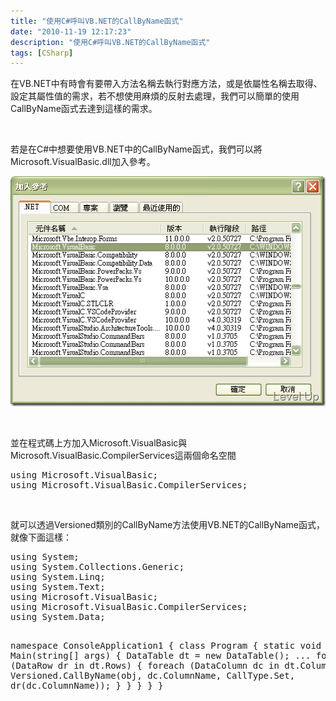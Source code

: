 ```yaml
---
title: "使用C#呼叫VB.NET的CallByName函式"
date: "2010-11-19 12:17:23"
description: "使用C#呼叫VB.NET的CallByName函式"
tags: [CSharp]
---
```


<p>在VB.NET中有時會有要帶入方法名稱去執行對應方法，或是依屬性名稱去取得、設定其屬性值的需求，若不想使用麻煩的反射去處理，我們可以簡單的使用CallByName函式去達到這樣的需求。 </p>  <p> </p>  <p>若是在C#中想要使用VB.NET中的CallByName函式，我們可以將Microsoft.VisualBasic.dll加入參考。 </p>  <p><img style="border-right: 0px; border-top: 0px; border-left: 0px; border-bottom: 0px" height="368" alt="image" src="\images\posts\19554\image_thumb.png" width="506" border="0" /> </p>  <p> </p>  <p>並在程式碼上方加入Microsoft.VisualBasic與Microsoft.VisualBasic.CompilerServices這兩個命名空間 </p>  <div class="wlWriterSmartContent" id="scid:812469c5-0cb0-4c63-8c15-c81123a09de7:83cd0057-46cf-468a-b0ab-25be2d4d1682" style="padding-right: 0px; display: inline; padding-left: 0px; float: none; padding-bottom: 0px; margin: 0px; padding-top: 0px"><pre name="code" class="c#">using Microsoft.VisualBasic;
using Microsoft.VisualBasic.CompilerServices;</pre></div>

<p> </p>

<p>就可以透過Versioned類別的CallByName方法使用VB.NET的CallByName函式，就像下面這樣：</p>

<div class="wlWriterSmartContent" id="scid:812469c5-0cb0-4c63-8c15-c81123a09de7:e37c6301-5d27-48d5-adcc-88fd55358de1" style="padding-right: 0px; display: inline; padding-left: 0px; float: none; padding-bottom: 0px; margin: 0px; padding-top: 0px"><pre name="code" class="c#">using System;
using System.Collections.Generic;
using System.Linq;
using System.Text;
using Microsoft.VisualBasic;
using Microsoft.VisualBasic.CompilerServices;
using System.Data;

namespace ConsoleApplication1
{
    class Program
    {
        static void Main(string[] args)
        {
            DataTable dt = new DataTable();
	    ...
            foreach (DataRow dr in dt.Rows)
            {
                foreach (DataColumn dc in dt.Columns)
                {
                    Versioned.CallByName(obj, dc.ColumnName, CallType.Set, dr(dc.ColumnName));
                }
            }
        }
    }
}</pre></div>
